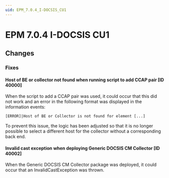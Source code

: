 ```yaml
---
uid: EPM_7.0.4_I-DOCSIS_CU1
---
```


# EPM 7.0.4 I-DOCSIS CU1

## Changes

### Fixes

#### Host of BE or collector not found when running script to add CCAP pair [ID 40000]

When the script to add a CCAP pair was used, it could occur that this did not work and an error in the following format was displayed in the information events:

```txt
[ERROR]|Host of BE or Collector is not found for element [...]
```

To prevent this issue, the logic has been adjusted so that it is no longer possible to select a different host for the collector without a corresponding back end.

#### Invalid cast exception when deploying Generic DOCSIS CM Collector [ID 40002]

When the Generic DOCSIS CM Collector package was deployed, it could occur that an InvalidCastException was thrown.
